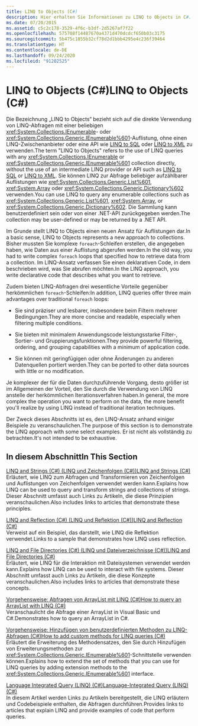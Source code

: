 ```yaml
---
title: LINQ to Objects (C#)
description: Hier erhalten Sie Informationen zu LINQ to Objects in C#. Dafür werden LINQ-Abfragen mit einer beliebigen IEnumerable- oder IEnumerable<T>-Sammlung ohne LINQ-Zwischenanbieter oder API verwendet.
ms.date: 07/20/2015
ms.assetid: c5c2c178-3529-4f6c-b3df-2d5267af7f22
ms.openlocfilehash: 575708f14487670a4371d470dcdcf650b03c3175
ms.sourcegitcommit: 5b475c1855b32cf78d2d1bbb4295e4c236f39464
ms.translationtype: HT
ms.contentlocale: de-DE
ms.lasthandoff: 09/24/2020
ms.locfileid: "91202525"
---
```

# <a name="linq-to-objects-c"></a><span data-ttu-id="e7e5e-103">LINQ to Objects (C#)</span><span class="sxs-lookup"><span data-stu-id="e7e5e-103">LINQ to Objects (C#)</span></span>

<span data-ttu-id="e7e5e-104">Die Bezeichnung „LINQ to Objects“ bezieht sich auf die direkte Verwendung von LINQ-Abfragen mit einer beliebigen <xref:System.Collections.IEnumerable>- oder <xref:System.Collections.Generic.IEnumerable%601>-Auflistung, ohne einen LINQ-Zwischenanbieter oder eine API wie [LINQ to SQL](../../../../framework/data/adonet/sql/linq/index.md) oder [LINQ to XML](../../../../standard/linq/linq-xml-overview.md) zu verwenden.</span><span class="sxs-lookup"><span data-stu-id="e7e5e-104">The term "LINQ to Objects" refers to the use of LINQ queries with any <xref:System.Collections.IEnumerable> or <xref:System.Collections.Generic.IEnumerable%601> collection directly, without the use of an intermediate LINQ provider or API such as [LINQ to SQL](../../../../framework/data/adonet/sql/linq/index.md) or [LINQ to XML](../../../../standard/linq/linq-xml-overview.md).</span></span> <span data-ttu-id="e7e5e-105">Sie können LINQ zur Abfrage beliebiger aufzählbarer Auflistungen wie <xref:System.Collections.Generic.List%601>, <xref:System.Array> oder <xref:System.Collections.Generic.Dictionary%602> verwenden.</span><span class="sxs-lookup"><span data-stu-id="e7e5e-105">You can use LINQ to query any enumerable collections such as <xref:System.Collections.Generic.List%601>, <xref:System.Array>, or <xref:System.Collections.Generic.Dictionary%602>.</span></span> <span data-ttu-id="e7e5e-106">Die Sammlung kann benutzerdefiniert sein oder von einer .NET-API zurückgegeben werden.</span><span class="sxs-lookup"><span data-stu-id="e7e5e-106">The collection may be user-defined or may be returned by a .NET API.</span></span>  
  
 <span data-ttu-id="e7e5e-107">Im Grunde stellt LINQ to Objects einen neuen Ansatz für Auflistungen dar.</span><span class="sxs-lookup"><span data-stu-id="e7e5e-107">In a basic sense, LINQ to Objects represents a new approach to collections.</span></span> <span data-ttu-id="e7e5e-108">Bisher mussten Sie komplexe `foreach`-Schleifen erstellen, die angegeben haben, wie Daten aus einer Auflistung abgerufen werden.</span><span class="sxs-lookup"><span data-stu-id="e7e5e-108">In the old way, you had to write complex `foreach` loops that specified how to retrieve data from a collection.</span></span> <span data-ttu-id="e7e5e-109">Im LINQ-Ansatz verfassen Sie einen deklarativen Code, in dem beschrieben wird, was Sie abrufen möchten.</span><span class="sxs-lookup"><span data-stu-id="e7e5e-109">In the LINQ approach, you write declarative code that describes what you want to retrieve.</span></span>  
  
 <span data-ttu-id="e7e5e-110">Zudem bieten LINQ-Abfragen drei wesentliche Vorteile gegenüber herkömmlichen `foreach`-Schleifen:</span><span class="sxs-lookup"><span data-stu-id="e7e5e-110">In addition, LINQ queries offer three main advantages over traditional `foreach` loops:</span></span>  
  
- <span data-ttu-id="e7e5e-111">Sie sind präziser und lesbarer, insbesondere beim Filtern mehrerer Bedingungen.</span><span class="sxs-lookup"><span data-stu-id="e7e5e-111">They are more concise and readable, especially when filtering multiple conditions.</span></span>  
  
- <span data-ttu-id="e7e5e-112">Sie bieten mit minimalem Anwendungscode leistungsstarke Filter-, Sortier- und Gruppierungsfunktionen.</span><span class="sxs-lookup"><span data-stu-id="e7e5e-112">They provide powerful filtering, ordering, and grouping capabilities with a minimum of application code.</span></span>  
  
- <span data-ttu-id="e7e5e-113">Sie können mit geringfügigen oder ohne Änderungen zu anderen Datenquellen portiert werden.</span><span class="sxs-lookup"><span data-stu-id="e7e5e-113">They can be ported to other data sources with little or no modification.</span></span>  
  
 <span data-ttu-id="e7e5e-114">Je komplexer der für die Daten durchzuführende Vorgang, desto größer ist im Allgemeinen der Vorteil, den Sie durch die Verwendung von LINQ anstelle der herkömmlichen Iterationsverfahren haben.</span><span class="sxs-lookup"><span data-stu-id="e7e5e-114">In general, the more complex the operation you want to perform on the data, the more benefit you'll realize by using LINQ instead of traditional iteration techniques.</span></span>  
  
 <span data-ttu-id="e7e5e-115">Der Zweck dieses Abschnitts ist es, den LINQ-Ansatz anhand einiger Beispiele zu veranschaulichen.</span><span class="sxs-lookup"><span data-stu-id="e7e5e-115">The purpose of this section is to demonstrate the LINQ approach with some select examples.</span></span> <span data-ttu-id="e7e5e-116">Er ist nicht als vollständig zu betrachten.</span><span class="sxs-lookup"><span data-stu-id="e7e5e-116">It's not intended to be exhaustive.</span></span>  
  
## <a name="in-this-section"></a><span data-ttu-id="e7e5e-117">In diesem Abschnitt</span><span class="sxs-lookup"><span data-stu-id="e7e5e-117">In This Section</span></span>  

 [<span data-ttu-id="e7e5e-118">LINQ and Strings (C#) (LINQ und Zeichenfolgen (C#))</span><span class="sxs-lookup"><span data-stu-id="e7e5e-118">LINQ and Strings (C#)</span></span>](./linq-and-strings.md)  
 <span data-ttu-id="e7e5e-119">Erläutert, wie LINQ zum Abfragen und Transformieren von Zeichenfolgen und Auflistungen von Zeichenfolgen verwendet werden kann.</span><span class="sxs-lookup"><span data-stu-id="e7e5e-119">Explains how LINQ can be used to query and transform strings and collections of strings.</span></span> <span data-ttu-id="e7e5e-120">Dieser Abschnitt umfasst auch Links zu Artikeln, die diese Prinzipien veranschaulichen.</span><span class="sxs-lookup"><span data-stu-id="e7e5e-120">Also includes links to articles that demonstrate these principles.</span></span>  
  
 [<span data-ttu-id="e7e5e-121">LINQ and Reflection (C#) (LINQ und Reflektion (C#))</span><span class="sxs-lookup"><span data-stu-id="e7e5e-121">LINQ and Reflection (C#)</span></span>](how-to-query-an-assembly-s-metadata-with-reflection-linq.md)  
 <span data-ttu-id="e7e5e-122">Verweist auf ein Beispiel, das darstellt, wie LINQ die Reflektion verwendet.</span><span class="sxs-lookup"><span data-stu-id="e7e5e-122">Links to a sample that demonstrates how LINQ uses reflection.</span></span>  
  
 [<span data-ttu-id="e7e5e-123">LINQ and File Directories (C#) (LINQ und Dateiverzeichnisse (C#))</span><span class="sxs-lookup"><span data-stu-id="e7e5e-123">LINQ and File Directories (C#)</span></span>](./linq-and-file-directories.md)  
 <span data-ttu-id="e7e5e-124">Erläutert, wie LINQ für die Interaktion mit Dateisystemen verwendet werden kann.</span><span class="sxs-lookup"><span data-stu-id="e7e5e-124">Explains how LINQ can be used to interact with file systems.</span></span> <span data-ttu-id="e7e5e-125">Dieser Abschnitt umfasst auch Links zu Artikeln, die diese Konzepte veranschaulichen.</span><span class="sxs-lookup"><span data-stu-id="e7e5e-125">Also includes links to articles that demonstrate these concepts.</span></span>  
  
 [<span data-ttu-id="e7e5e-126">Vorgehensweise: Abfragen von ArrayList mit LINQ (C#)</span><span class="sxs-lookup"><span data-stu-id="e7e5e-126">How to query an ArrayList with LINQ (C#)</span></span>](./how-to-query-an-arraylist-with-linq.md)  
 <span data-ttu-id="e7e5e-127">Veranschaulicht die Abfrage einer ArrayList in Visual Basic und C#.</span><span class="sxs-lookup"><span data-stu-id="e7e5e-127">Demonstrates how to query an ArrayList in C#.</span></span>  
  
 [<span data-ttu-id="e7e5e-128">Vorgehensweise: Hinzufügen von benutzerdefinierten Methoden zu LINQ-Abfragen (C#)</span><span class="sxs-lookup"><span data-stu-id="e7e5e-128">How to add custom methods for LINQ queries (C#)</span></span>](./how-to-add-custom-methods-for-linq-queries.md)  
 <span data-ttu-id="e7e5e-129">Erläutert die Erweiterung des Methodensatzes, den Sie durch Hinzufügen von Erweiterungsmethoden zur <xref:System.Collections.Generic.IEnumerable%601>-Schnittstelle verwenden können.</span><span class="sxs-lookup"><span data-stu-id="e7e5e-129">Explains how to extend the set of methods that you can use for LINQ queries by adding extension methods to the <xref:System.Collections.Generic.IEnumerable%601> interface.</span></span>  
  
 [<span data-ttu-id="e7e5e-130">Language Integrated Query (LINQ) (C#)</span><span class="sxs-lookup"><span data-stu-id="e7e5e-130">Language-Integrated Query (LINQ) (C#)</span></span>](./index.md)  
 <span data-ttu-id="e7e5e-131">In diesem Artikel werden Links zu Artikeln bereitgestellt, die LINQ erläutern und Codebeispiele enthalten, die Abfragen durchführen.</span><span class="sxs-lookup"><span data-stu-id="e7e5e-131">Provides links to articles that explain LINQ and provide examples of code that perform queries.</span></span>
